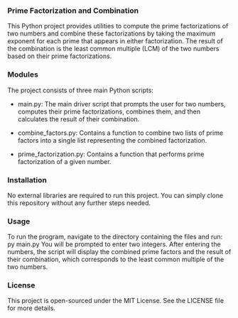### Prime Factorization and Combination
This Python project provides utilities to compute the prime factorizations of two numbers and combine these factorizations by taking the maximum exponent for each prime that appears in either factorization. The result of the combination is the least common multiple (LCM) of the two numbers based on their prime factorizations.

### Modules
The project consists of three main Python scripts:

- main.py: The main driver script that prompts the user for two numbers, computes their prime factorizations, combines them, and then calculates the result of their combination.

- combine_factors.py: Contains a function to combine two lists of prime factors into a single list representing the combined factorization.

- prime_factorization.py: Contains a function that performs prime factorization of a given number.

### Installation
No external libraries are required to run this project. You can simply clone this repository without any further steps needed.

### Usage
To run the program, navigate to the directory containing the files and run:
py main.py
You will be prompted to enter two integers. After entering the numbers, the script will display the combined prime factors and the result of their combination, which corresponds to the least common multiple of the two numbers.

### License
This project is open-sourced under the MIT License. See the LICENSE file for more details.
